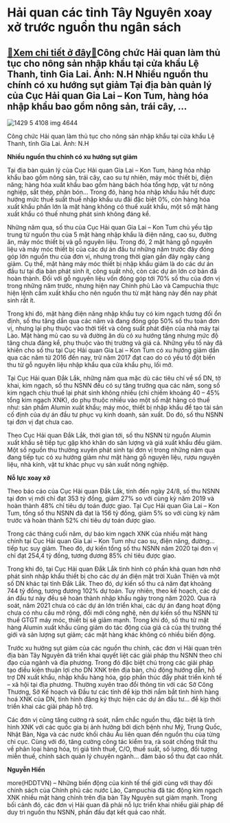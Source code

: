 Hải quan các tỉnh Tây Nguyên xoay xở trước nguồn thu ngân sách
==============================================================

[:gift:Xem chi tiết ở đây:gift:](https://hddtvn.com/hai-quan-cac-tinh-tay-nguyen-xoay-xo-truoc-nguon-thu-ngan-sach/)Công chức Hải quan làm thủ tục cho nông sản nhập khẩu tại cửa khẩu Lệ Thanh, tỉnh Gia Lai. Ảnh: N.H Nhiều nguồn thu chính có xu hướng sụt giảm Tại địa bàn quản lý của Cục Hải quan Gia Lai – Kon Tum, hàng hóa nhập khẩu bao gồm nông sản, trái cây, …
-------------------------------------------------------------------------------------------------------------------------------------------------------------------------------------------------------------------------------------------------------





![1429 5 4108 img 4644](https://haiquanonline.com.vn/stores/news_dataimages/anhnd/082020/26/17/in_article/1429_5-4108_IMG_4644.jpg?rt=20200827085125 "Công chức Hải quan làm thủ tục cho nông sản nhập khẩu tại cửa khẩu Lệ Thanh, tỉnh Gia Lai. 	Ảnh: N.H")


Công chức Hải quan làm thủ tục cho nông sản nhập khẩu tại cửa khẩu Lệ Thanh, tỉnh Gia Lai. Ảnh: N.H



**Nhiều nguồn thu chính có xu hướng sụt giảm**


Tại địa bàn quản lý của Cục Hải quan Gia Lai – Kon Tum, hàng hóa nhập khẩu bao gồm nông sản, trái cây, cao su tự nhiên, máy móc thiết bị, điện năng; hàng hóa xuất khẩu bao gồm hàng bách hóa tổng hợp, vật tư nông nghiệp, sắt thép, phân bón… Trong đó, hàng hóa nhập khẩu hầu hết được hưởng mức thuế suất thuế nhập khẩu ưu đãi đặc biệt 0%, còn hàng hóa xuất khẩu phần lớn là mặt hàng không có thuế xuất khẩu, một số mặt hàng xuất khẩu có thuế nhưng phát sinh không đáng kể.


Những năm qua, số thu của Cục Hải quan Gia Lai – Kon Tum chủ yếu tập trung từ nguồn thu của 5 mặt hàng nhập khẩu là điện năng, cao su, đường ăn, máy móc thiết bị và gỗ nguyên liệu. Trong đó, 2 mặt hàng gỗ nguyên liệu và máy móc thiết bị của các dự án đầu tư những năm trước đây đóng góp lớn nguồn thu của đơn vị, nhưng trong thời gian gần đây ngày càng giảm. Cụ thể, mặt hàng máy móc thiết bị nhập khẩu giảm là do các dư án đầu tư tại địa bàn phát sinh ít, công suất nhỏ, còn các dự án lớn cơ bản đã hoàn thành. Đối với gỗ nguyên liệu vốn đóng góp tới 70% số thu của đơn vị trong những năm trước, nhưng hiện nay Chính phủ Lào và Campuchia thực hiện lệnh cấm xuất khẩu cho nên nguồn thu từ mặt hàng này đến nay phát sinh rất ít.


Trong khi đó, mặt hàng điện năng nhập khẩu tuy có kim ngạch tương đối ổn định, số thu tăng dần qua các năm và đang đóng góp 50% số thu toàn đơn vị, nhưng lại phụ thuộc vào thời tiết và công suất phát điện của nhà máy tại Lào. Mặt hàng mủ cao su và đường ăn dù có xu hướng tăng nhưng mức độ tăng chưa đáng kể, phụ thuộc vào thị trường và giá cả. Những yếu tố này đã khiến cho số thu tại Cục Hải quan Gia Lai – Kon Tum có xu hướng giảm dần qua các năm từ 2016 đến nay, trừ năm 2017 đạt cao do có yếu tố đột biến thu từ gỗ nguyên liệu nhập khẩu qua cửa khẩu phụ, lối mở.


Tại Cục Hải quan Đắk Lắk, những năm qua mặc dù các tiêu chí về số DN, tờ khai, kim ngạch, số thu NSNN đều có sự tăng trưởng qua các năm, song số kim ngạch chịu thuế lại phát sinh không nhiều (chỉ chiếm khoảng 40 – 45% tổng kim ngạch XNK), do phụ thuộc nhiều vào một số mặt hàng có thuế như: sản phẩm Alumin xuất khẩu; máy móc, thiết bị nhập khẩu để tạo tài sản cố định của dự án đầu tư phục vụ kinh doanh, sản xuất. Do đó, số thu NSNN tại đơn vị đạt chưa cao.


Theo Cục Hải quan Đắk Lắk, thời gian tới, số thu NSNN từ nguồn Alumin xuất khẩu sẽ tiếp tục gặp khó khăn do sản lượng và giá xuất khẩu đều giảm. Một số nguồn thu thường xuyên phát sinh tại đơn vị trong những năm qua đang tiếp tục có xu hướng giảm như mặt hàng gỗ nguyên liệu, rượu nguyên liệu, nhà kính, vật tư khác phục vụ sản xuất nông nghiệp.


**Nỗ lực xoay xở**


Theo báo cáo của Cục Hải quan Đắk Lắk, tính đến ngày 24/8, số thu NSNN tại đơn vị mới chỉ đạt 353 tỷ đồng, giảm 27% so với cùng kỳ năm 2019 và hoàn thành 48% chỉ tiêu dự toán được giao. Tại Cục Hải quan Gia Lai – Kon Tum, tổng số thu NSNN đã đạt là 156 tỷ đồng, giảm 5% so với cùng kỳ năm trước và hoàn thành 52% chỉ tiêu dự toán được giao.


Trong các tháng cuối năm, dự báo kim ngạch XNK của nhiều mặt hàng chính tại Cục Hải quan Gia Lai – Kon Tum như cao su, điện năng, đường… tiếp tục suy giảm. Theo đó, dự kiến tổng số thu NSNN năm 2020 tại đơn vị chỉ đạt 254,4 tỷ đồng, tương đương 85% chỉ tiêu được giao.


Trong khi đó, tại Cục Hải quan Đắk Lắk tình hình có phần khả quan hơn nhờ phát sinh nhập khẩu thiết bị cho các dự án điện mặt trời Xuân Thiện và một số DN khác tại tỉnh Đắk Lắk. Theo đó, dự kiến số thu cả năm đạt khoảng 744 tỷ đồng, tương đương 102% dự toán. Tuy nhiên, theo kế hoạch, các dự án đầu tư này đều sẽ hoàn thành nhập khẩu ngày trong năm 2020. Qua rà soát, năm 2021 chưa có các dự án lớn triển khai, các dự án đang hoạt động chưa có nhu cầu mở rộng, đổi mới công nghệ, nên dự kiến số thu NSNN từ thuế GTGT máy móc, thiết bị sẽ giảm mạnh. Trong khi đó, số thu từ mặt hàng Alumin xuất khẩu cũng giảm do tác động của giá cả của thị trường thế giới và sản lượng sụt giảm; các mặt hàng khác không có nhiều biến động.


Trước xu hướng sụt giảm của các nguồn thu chính, các đơn vị Hải quan trên địa bàn Tây Nguyên đã triển khai quyết liệt các giải pháp thu NSNN theo chỉ đạo của ngành và địa phương. Trong đó đặc biệt chú trọng các giải pháp tạo điều kiện thuận lợi cho DN XNK trên địa bàn, chủ động hướng dẫn, hỗ trợ DN xuất khẩu, nhập khẩu hàng hóa, góp phần thúc đẩy phát triển kinh tế – xã hội tại địa phương. Thường xuyên trao đổi thông tin với các Sở Công Thương, Sở Kế hoạch và Đầu tư các tỉnh để kịp thời nắm bắt tình hình hàng hoá XNK của DN, tình hình đăng ký thực hiện các dự án đầu tư… để kịp thời triển khai các giải pháp hỗ trợ.


Các đơn vị cũng tăng cường rà soát, nắm chắc nguồn thu, đặc biệt là tình hình XNK với các quốc gia bị ảnh hưởng bởi dịch bệnh như Mỹ, Trung Quốc, Nhật Bản, Nga và các nước khối châu Âu liên quan đến nguồn thu của từng chi cục. Cùng với đó, tăng cường công tác kiểm tra, rà soát chống thất thu về phân loại hàng hóa, trị giá tính thuế, C/O, thuế suất, số lượng, đối tượng miễn thuế, chính sách quản lý chuyên ngành… đảm bảo số thu đạt cao nhất.




**Nguyễn Hiền**



more(HDDTVN) – Những biến động của kinh tế thế giới cùng với thay đổi chính sách của Chính phủ các nước Lào, Campuchia đã tác động kim ngạch XNK nhiều mặt hàng chính trên địa bàn Tây Nguyên sụt giảm mạnh. Trong bối cảnh đó, các đơn vị Hải quan đã phải nỗ lực triển khai nhiều giải pháp để duy trì nguồn thu NSNN, phấn đấu đạt kết quả cao nhất.

